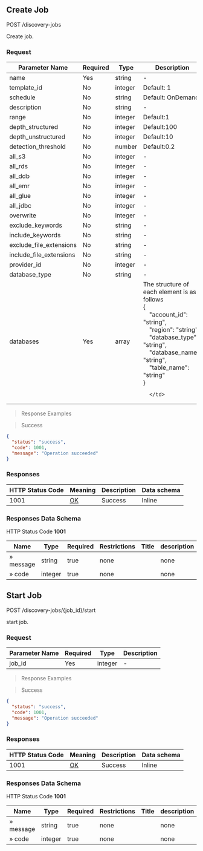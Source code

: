 ## Create Job 

POST /discovery-jobs

Create job.

### Request
<table>
  <thead>
    <tr>
      <th>Parameter Name</th>
      <th>Required</th>
      <th>Type</th>
      <th>Description</th>
    </tr>
  <thead>
  <tbody>
    <tr>
      <td>name</td>
      <td>Yes</td>
      <td>string</td>
      <td>-</td>
    </tr>
    <tr>
      <td>template_id</td>
      <td>No</td>
      <td>integer</td>
      <td>Default: 1</td>
    </tr>
    <tr>
      <td>schedule</td>
      <td>No</td>
      <td>string</td>
      <td>Default: OnDemand</td>
    </tr>
    <tr>
      <td>description</td>
      <td>No</td>
      <td>string</td>
      <td>-</td>
    </tr>
    <tr>
      <td>range</td>
      <td>No</td>
      <td>integer</td>
      <td>Default:1</td>
    </tr>
    <tr>
      <td>depth_structured</td>
      <td>No</td>
      <td>integer</td>
      <td>Default:100</td>
    </tr>
    <tr>
      <td>depth_unstructured</td>
      <td>No</td>
      <td>integer</td>
      <td>Default:10</td>
    </tr>
    <tr>
      <td>detection_threshold</td>
      <td>No</td>
      <td>number</td>
      <td>Default:0.2</td>
    </tr>
    <tr>
      <td>all_s3</td>
      <td>No</td>
      <td>integer</td>
      <td>-</td>
    </tr>
    <tr>
      <td>all_rds</td>
      <td>No</td>
      <td>integer</td>
      <td>-</td>
    </tr>
    <tr>
      <td>all_ddb</td>
      <td>No</td>
      <td>integer</td>
      <td>-</td>
    </tr>
    <tr>
      <td>all_emr</td>
      <td>No</td>
      <td>integer</td>
      <td>-</td>
    </tr>
    <tr>
      <td>all_glue</td>
      <td>No</td>
      <td>integer</td>
      <td>-</td>
    </tr>
    <tr>
      <td>all_jdbc</td>
      <td>No</td>
      <td>integer</td>
      <td>-</td>
    </tr>
    <tr>
      <td>overwrite</td>
      <td>No</td>
      <td>integer</td>
      <td>-</td>
    </tr>
    <tr>
      <td>exclude_keywords</td>
      <td>No</td>
      <td>string</td>
      <td>-</td>
    </tr>
    <tr>
      <td>include_keywords</td>
      <td>No</td>
      <td>string</td>
      <td>-</td>
    </tr>
    <tr>
      <td>exclude_file_extensions</td>
      <td>No</td>
      <td>string</td>
      <td>-</td>
    </tr>
    <tr>
      <td>include_file_extensions</td>
      <td>No</td>
      <td>string</td>
      <td>-</td>
    </tr>
    <tr>
      <td>provider_id</td>
      <td>No</td>
      <td>integer</td>
      <td>-</td>
    </tr>
    <tr>
      <td>database_type</td>
      <td>No</td>
      <td>string</td>
      <td>-</td>
    </tr>
    <tr>
      <td>databases</td>
      <td>Yes</td>
      <td>array</td>
      <td>
        The structure of each element is as follows<br/>
        {<br/>
          &emsp;"account_id": "string",<br/>
          &emsp;"region": "string",<br/>
          &emsp;"database_type": "string",<br/>
          &emsp;"database_name": "string",<br/>
          &emsp;"table_name": "string"<br/>
        }
      
      </td>
</tr>
</tbody>
</table>


> Response Examples

> Success

```json
{
  "status": "success",
  "code": 1001,
  "message": "Operation succeeded"
}
```

### Responses

|HTTP Status Code |Meaning|Description|Data schema|
|---|---|---|---|
|1001|[OK](https://tools.ietf.org/html/rfc7231#section-6.3.1)|Success|Inline|

### Responses Data Schema

HTTP Status Code **1001**

|Name|Type|Required|Restrictions|Title|description|
|---|---|---|---|---|---|
|» message|string|true|none||none|
|» code|integer|true|none||none|


## Start Job

POST /discovery-jobs/{job_id}/start

start job.

### Request
|Parameter Name |Required|Type|Description|
|---|---|---|---|
|job_id|Yes|integer|-|

> Response Examples

> Success

```json
{
  "status": "success",
  "code": 1001,
  "message": "Operation succeeded"
}
```

### Responses

|HTTP Status Code |Meaning|Description|Data schema|
|---|---|---|---|
|1001|[OK](https://tools.ietf.org/html/rfc7231#section-6.3.1)|Success|Inline|

### Responses Data Schema

HTTP Status Code **1001**

|Name|Type|Required|Restrictions|Title|description|
|---|---|---|---|---|---|
|» message|string|true|none||none|
|» code|integer|true|none||none|